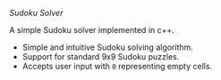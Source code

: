 *Sudoku Solver*

A simple Sudoku solver implemented in c++.

- Simple and intuitive Sudoku solving algorithm.
- Support for standard 9x9 Sudoku puzzles.
- Accepts user input with `0` representing empty cells.
